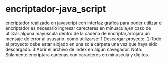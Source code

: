# encriptador-java_script
encriptador realizado en javascript con interfaz grafica
para poder utilizar el encriptador es necesario ingresar carecteres en minuscula,en caso de utilizar alguna mayuscula dentro de la cadena de encriptar,arrojara un mensaje  de error al ususario.
como utilizarse:
1:Descargar proyecto.
2:Todo el proyecto debe estar alojado en una sola carpeta una vez que haya sido descargado.
3:Abrir el archivo de index en algùn navegador.
Nota: Solamente encriptara cadenas con caracteres en minuscula y digitos.
